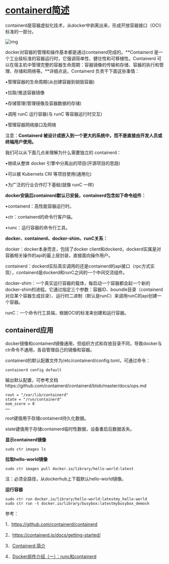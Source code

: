 #                  [containerd简述](https://www.cnblogs.com/embedded-linux/p/10850491.html)             

containerd是容器虚拟化技术，从docker中剥离出来，形成开放容器接口（OCI）标准的一部分。

![img](https://img2018.cnblogs.com/blog/791475/201905/791475-20190511230008829-783521255.png) 

docker对容器的管理和操作基本都是通过containerd完成的。**Containerd 是一个工业级标准的容器运行时，它强调简单性、健壮性和可移植性。Containerd 可以在宿主机中管理完整的容器生命周期：容器镜像的传输和存储、容器的执行和管理、存储和网络等。**详细点说，Containerd 负责干下面这些事情：

•管理容器的生命周期(从创建容器到销毁容器)

•拉取/推送容器镜像

•存储管理(管理镜像及容器数据的存储)

•调用 runC 运行容器(与 runC 等容器运行时交互)

•管理容器网络接口及网络

注意：**Containerd 被设计成嵌入到一个更大的系统中，而不是直接由开发人员或终端用户使用。**

我们可以从下面几点来理解为什么需要独立的 containerd：

•继续从整体 docker 引擎中分离出的项目(开源项目的思路)

•可以被 Kubernets CRI 等项目使用(通用化)

•为广泛的行业合作打下基础(就像 runC 一样)

**docker安装后containerd默认已安装，containerd包含如下命令组件：**

•containerd：高性能容器运行时。

•ctr：containerd的命令行客户端。

•runc：运行容器的命令行工具。

**docker、containerd、docker-shim、runC关系：**

docker：docker本身而言，包括了docker client和dockerd，dockerd实属是对容器相关操作的api的最上层封装，直接面向操作用户。

containerd：dockerd实际真实调用的还是containerd的api接口（rpc方式实现），containerd是dockerd和runC之间的一个中间交流组件。

docker-shim：一个真实运行容器的载体，每启动一个容器都会起一个新的docker-shim的进程。它通过指定三个参数：容器ID、boundle目录（containerd对应某个容器生成目录）、运行时二进制（默认是runC）来调用runC的api创建一个容器。

runC：一个命令行工具端，根据OCI的标准来创建和运行容器。

## containerd应用

docker镜像和containerd镜像通用，但组织方式和存放目录不同，导致docker与ctr命令不通用，各自管理自己的镜像和容器。

containerd的默认配置文件为/etc/containerd/config.toml，可通过命令：

```
containerd config default
```

输出默认配置，可参考文档https://github.com/containerd/containerd/blob/master/docs/ops.md

```
root = "/var/lib/containerd"
state = "/run/containerd"
oom_score = 0
……
```

root键值用于存储containerd持久化数据。

state键值用于存储containerd临时性数据，设备重启后数据丢失。

**显示containerd镜像**

```
sudo ctr images ls
```

**拉取hello-world镜像**

```
sudo ctr images pull docker.io/library/hello-world:latest
```

注：必须全路径，从dockerhub上下载默认hello-world镜像。

**运行容器**

```
sudo ctr run docker.io/library/hello-world:latestmy_hello-world
sudo ctr run -t docker.io/library/busybox:latestmybusybox_demosh
```

 

参考：

1．https://github.com/containerd/containerd

2．https://containerd.io/docs/getting-started/

3．[Containerd 简介](https://www.01hai.com/note/av139590)

4．[Docker组件介绍（一）：runc和containerd](https://www.colabug.com/5397423.html)